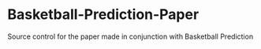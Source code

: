# Basketball-Prediction-Paper
Source control for the paper made in conjunction with Basketball Prediction
